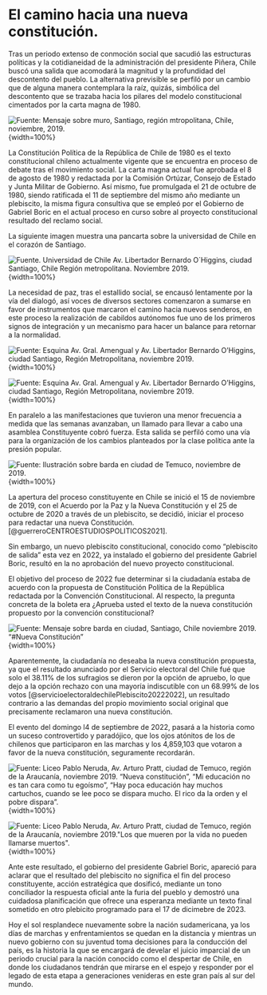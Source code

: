 #	El camino hacia una nueva constitución.

Tras un periodo extenso de conmoción social que sacudió las estructuras políticas y la cotidianeidad de la administración del presidente Piñera, Chile buscó una salida que acomodará la magnitud y la profundidad del descontento del pueblo. La alternativa previsible se perfiló por un cambio que de alguna manera contemplara la raíz, quizás, simbólica del descontento que se trazaba hacia los pilares del modelo constitucional cimentados por la carta magna de 1980.

![Fuente: Mensaje sobre muro, Santiago, región mtropolitana, Chile, noviembre, 2019.](images/IMG_2339.JPG){width=100%}


La Constitución Política de la República de Chile de 1980 es el texto constitucional chileno actualmente vigente que se encuentra en proceso de debate tras el movimiento social. La carta magna actual fue aprobada el 8 de agosto de 1980 y redactada por la  Comisión Ortúzar, Consejo de Estado y Junta Militar de Gobierno. Así mismo, fue promulgada el 21 de octubre de 1980, siendo ratificada el 11 de septiembre del mismo año mediante un plebiscito, la misma figura consultiva que se empleó por el Gobierno de Gabriel Boric en el actual proceso en curso sobre al proyecto constitucional resultado del reclamo social. 

La siguiente imagen muestra una pancarta sobre la universidad de Chile en el corazón de Santiago.

![Fuente. Universidad de Chile Av. Libertador Bernardo O´Higgins, ciudad Santiago, Chile Región metropolitana. Noviembre 2019.](images/IMG_2225.JPG){width=100%}

La necesidad de paz, tras el estallido social, se encausó lentamente por la vía del dialogó, así voces de diversos sectores comenzaron a sumarse en favor de instrumentos que marcaron el camino hacia nuevos senderos, en este proceso la realización de cabildos autónomos fue uno de los primeros signos de integración y un mecanismo para hacer un balance para retornar a la normalidad.  

![Fuente: Esquina Av.  Gral.  Amengual y Av. Libertador Bernardo O’Higgins, ciudad Santiago, Región Metropolitana, noviembre 2019.](images/IMG_2179.JPG){width=100%}

![Fuente: Esquina Av.  Gral.  Amengual y Av. Libertador Bernardo O’Higgins, ciudad Santiago, Región Metropolitana, noviembre 2019.](images/IMG_2180.JPG){width=100%}

En paralelo a las manifestaciones que tuvieron una menor frecuencia a medida que las semanas avanzaban, un llamado para llevar a cabo una asamblea Constituyente cobró fuerza. Esta salida se perfiló como una vía para la organización de los cambios planteados por la clase política ante la presión popular. 

![Fuente: Ilustración sobre barda en ciudad de Temuco, noviembre de 2019.](images/IMG_2337.JPG){width=100%}

La apertura del proceso constituyente en Chile se inició el 15 de noviembre de 2019, con el Acuerdo por la Paz y la Nueva Constitución y el 25 de octubre de 2020 a través de un plebiscito, se decidió, iniciar el proceso para redactar una nueva Constitución. [@guerreroCENTROESTUDIOSPOLITICOS2021].

Sin embargo, un nuevo plebiscito constitucional, conocido como “plebiscito de salida” esta vez en 2022, ya instalado el gobierno del presidente Gabriel Boric, resultó en la no aprobación del  nuevo proyecto constitucional. 

El objetivo del proceso de 2022 fue determinar si la ciudadanía estaba de acuerdo con la propuesta de Constitución Política de la República redactada por la Convención Constitucional. Al respecto, la pregunta concreta de la boleta era ¿Aprueba usted el texto de la nueva constitución propuesto por la convención constitucional? 

![Fuente: Mensaje sobre barda en ciudad, Santiago, Chile noviembre 2019. “#Nueva Constitución”](images/IMG_2318.JPG){width=100%}

Aparentemente, la ciudadanía no deseaba la nueva constitución propuesta, ya que el resultado anunciado por el Servicio electoral del Chile fué que solo el 38.11% de los sufragios se dieron por la opción de apruebo, lo que dejo a la opción rechazo con una mayoría indiscutible con un 68.99% de los votos [@servicioelectoraldechilePlebiscito20222022], un resultado contrario a las demandas del propio movimiento social original que precisamente reclamaron una nueva constitución. 

El evento del domingo l4 de septiembre de 2022, pasará a la historia como un suceso controvertido y paradójico, que los ojos atónitos de los de chilenos que participaron en las marchas y los 4,859,103 que votaron a favor de la nueva constitución, seguramente recordarán.

![Fuente: Liceo Pablo Neruda, Av. Arturo Pratt, ciudad de Temuco, región de la Araucanía, noviembre 2019. “Nueva constitución”, “Mi educación no es tan cara como tu egoísmo”, “Hay poca educación hay muchos cartuchos, cuando se lee poco se dispara mucho. El rico da la orden y el pobre dispara”.](images/IMG_2061.JPG){width=100%}


![Fuente: Liceo Pablo Neruda, Av. Arturo Pratt, ciudad de Temuco, región de la Araucanía, noviembre 2019."Los que mueren por la vida no pueden llamarse muertos".](images/IMG_2050.JPG){width=100%}

Ante este resultado, el gobierno del presidente Gabriel Boric, apareció para aclarar que el resultado del plebiscito no significa el fin del proceso constituyente, acción estratégica que dosificó, mediante un tono conciliador la respuesta oficial ante la furia del pueblo y demostró una cuidadosa planificación que ofrece una esperanza mediante un texto final sometido en otro plebicito programado para el 17 de dicimebre de 2023. 

Hoy el sol resplandece nuevamente sobre la nación sudamericana, ya los días de marchas y enfrentamientos se quedan en la distancia y mientras un nuevo gobierno con su juventud toma decisiones para la conducción del país, es la historia la que se encargará de develar el juicio imparcial de un periodo crucial para la nación conocido como el despertar de Chile, en donde los ciudadanos tendrán que mirarse en el espejo y responder por el legado de esta etapa a generaciones venideras en este gran país al sur del mundo. 


